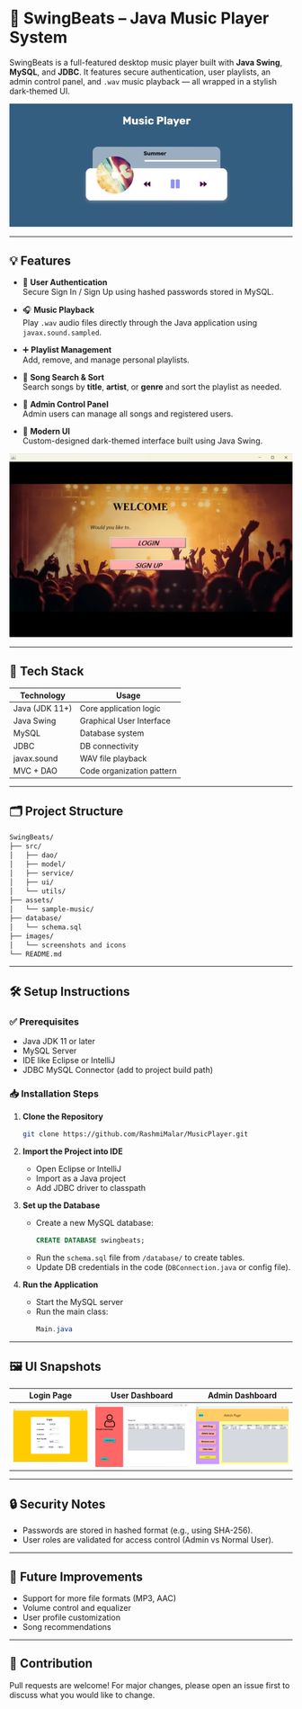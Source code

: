 # 🎵 SwingBeats – Java Music Player System

SwingBeats is a full-featured desktop music player built with **Java Swing**, **MySQL**, and **JDBC**. It features secure authentication, user playlists, an admin control panel, and `.wav` music playback — all wrapped in a stylish dark-themed UI.

![SwingBeats Banner](images/music_player.jpeg)

---

## 💡 Features

- 🔐 **User Authentication**  
  Secure Sign In / Sign Up using hashed passwords stored in MySQL.

- 🎧 **Music Playback**  
  Play `.wav` audio files directly through the Java application using `javax.sound.sampled`.

- ➕ **Playlist Management**  
  Add, remove, and manage personal playlists.

- 🔎 **Song Search & Sort**  
  Search songs by **title**, **artist**, or **genre** and sort the playlist as needed.

- 👑 **Admin Control Panel**  
  Admin users can manage all songs and registered users.

- 🎨 **Modern UI**  
  Custom-designed dark-themed interface built using Java Swing.

![App Screenshot - Home](images/home.png)

---

## 🧰 Tech Stack

| Technology      | Usage                     |
|----------------|---------------------------|
| Java (JDK 11+)  | Core application logic     |
| Java Swing      | Graphical User Interface   |
| MySQL           | Database system            |
| JDBC            | DB connectivity            |
| javax.sound     | WAV file playback          |
| MVC + DAO       | Code organization pattern  |

---

## 🗂️ Project Structure

```
SwingBeats/
├── src/
│   ├── dao/
│   ├── model/
│   ├── service/
│   ├── ui/
│   └── utils/
├── assets/
│   └── sample-music/
├── database/
│   └── schema.sql
├── images/
│   └── screenshots and icons
└── README.md
```

---

## 🛠️ Setup Instructions

### ✅ Prerequisites

- Java JDK 11 or later
- MySQL Server
- IDE like Eclipse or IntelliJ
- JDBC MySQL Connector (add to project build path)

### 📥 Installation Steps

1. **Clone the Repository**
   ```bash
   git clone https://github.com/RashmiMalar/MusicPlayer.git

   ```

2. **Import the Project into IDE**
   - Open Eclipse or IntelliJ
   - Import as a Java project
   - Add JDBC driver to classpath

3. **Set up the Database**
   - Create a new MySQL database:
     ```sql
     CREATE DATABASE swingbeats;
     ```
   - Run the `schema.sql` file from `/database/` to create tables.
   - Update DB credentials in the code (`DBConnection.java` or config file).

4. **Run the Application**
   - Start the MySQL server
   - Run the main class:
     ```java
     Main.java
     ```

---

## 🖼️ UI Snapshots

| Login Page                    | User Dashboard                   | Admin Dashboard                 |
|-------------------------------|----------------------------------|---------------------------------|
| ![Login](images/login.png)    | ![Player](images/user.png)     | ![Admin](images/admin.png)      |

--- 

## 🔒 Security Notes

- Passwords are stored in hashed format (e.g., using SHA-256).
- User roles are validated for access control (Admin vs Normal User).

---

## 📌 Future Improvements

- Support for more file formats (MP3, AAC)
- Volume control and equalizer
- User profile customization
- Song recommendations

---

## 🤝 Contribution

Pull requests are welcome! For major changes, please open an issue first to discuss what you would like to change.

